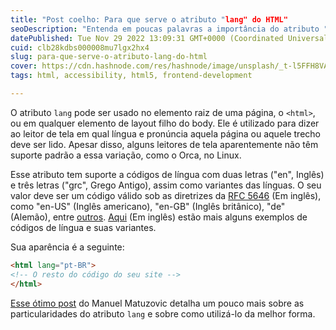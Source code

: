 ```yaml
---
title: "Post coelho: Para que serve o atributo "lang" do HTML"
seoDescription: "Entenda em poucas palavras a importância do atributo "lang""
datePublished: Tue Nov 29 2022 13:09:31 GMT+0000 (Coordinated Universal Time)
cuid: clb28kdbs000008mu7lgx2hx4
slug: para-que-serve-o-atributo-lang-do-html
cover: https://cdn.hashnode.com/res/hashnode/image/unsplash/_t-l5FFH8VA/upload/v1669727289539/YIQJTfVF6.jpeg
tags: html, accessibility, html5, frontend-development

---
```


O atributo `lang` pode ser usado no elemento raiz de uma página, o `<html>`, ou em qualquer elemento de layout filho do body. Ele é utilizado para dizer ao leitor de tela em qual língua e pronúncia aquela página ou aquele trecho deve ser lido. Apesar disso, alguns leitores de tela aparentemente não têm suporte padrão a essa variação, como o Orca, no Linux.

Esse atributo tem suporte a códigos de língua com duas letras ("en", Inglês) e três letras ("grc", Grego Antigo), assim como variantes das línguas. O seu valor deve ser um código válido sob as diretrizes da [RFC 5646](https://datatracker.ietf.org/doc/html/rfc5646) (Em inglês), como "en-US" (Inglês americano), "en-GB" (Inglês britânico), "de" (Alemão), entre [outros](https://datatracker.ietf.org/doc/html/rfc5646#appendix-A). [Aqui](https://accessibility.psu.edu/foreignlanguages/langtaghtml/) (Em inglês) estão mais alguns exemplos de códigos de língua e suas variantes.

Sua aparência é a seguinte:

```html
<html lang="pt-BR">
<!-- O resto do código do seu site -->
</html>
```

[Esse ótimo post](https://www.matuzo.at/blog/lang-attribute/) do Manuel Matuzovic detalha um pouco mais sobre as particularidades do atributo `lang` e sobre como utilizá-lo da melhor forma.
